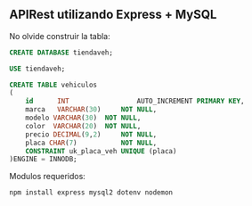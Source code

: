 ## APIRest utilizando Express + MySQL
No olvide construir la tabla:
```sql
CREATE DATABASE tiendaveh;

USE tiendaveh;

CREATE TABLE vehiculos
(
	id		INT 				AUTO_INCREMENT PRIMARY KEY,
	marca	VARCHAR(30)		NOT NULL,
	modelo VARCHAR(30)	NOT NULL,
	color  VARCHAR(20) 	NOT NULL,
	precio DECIMAL(9,2) 	NOT NULL,
	placa CHAR(7) 			NOT NULL,
	CONSTRAINT uk_placa_veh UNIQUE (placa)
)ENGINE = INNODB;
```
Modulos requeridos:
```
npm install express mysql2 dotenv nodemon
```